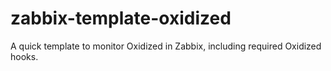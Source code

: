 # zabbix-template-oxidized
A quick template to monitor Oxidized in Zabbix, including required Oxidized hooks.
